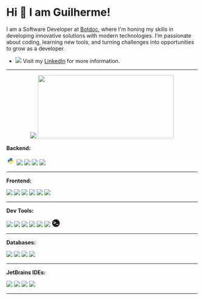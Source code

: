 
# Hi 👋 I am Guilherme! 
I am a Software Developer at [Botdoc](https://botdoc.io/), where I'm honing my skills in developing innovative solutions with modern technologies. I'm passionate about coding, learning new tools, and turning challenges into opportunities to grow as a developer.

- <img height="14" src="https://static-00.iconduck.com/assets.00/linkedin-original-icon-512x512-myo6evy9.png"> Visit my [LinkedIn](https://www.linkedin.com/in/guilherme-capucho/) for more information.

---

<p align="center">
  <img src="https://github-readme-stats.vercel.app/api?username=GuilhermeCapucho&show_icons=true&theme=dark" width="400">
  <img src="https://github-readme-stats.vercel.app/api/top-langs/?username=GuilhermeCapucho&hide_progress=true&theme=dark" width="358" height="167">
</p>

**Backend:**

<code><img height="23" src="https://raw.githubusercontent.com/github/explore/80688e429a7d4ef2fca1e82350fe8e3517d3494d/topics/python/python.png"></code>
<code><img height="17" src="https://static-00.iconduck.com/assets.00/django-original-icon-512x218-q5sykxbe.png"></code>
<code><img height="17" src="https://static-00.iconduck.com/assets.00/file-type-php-icon-512x270-q6v3iu7o.png"></code>
<code><img height="20" src="https://icon.icepanel.io/Technology/svg/C.svg"></code>
<code><img height="20" src="https://static-00.iconduck.com/assets.00/c-icon-456x512-ld9qap3k.png"></code>

---

**Frontend:**

<code><img height="20" src="https://static-00.iconduck.com/assets.00/file-type-angular-icon-476x512-31akx6uw.png"></code>
<code><img height="19" src="https://static-00.iconduck.com/assets.00/file-type-reactjs-icon-512x455-5au546uy.png"></code>
<code><img height="20" src="https://icon.icepanel.io/Technology/svg/JavaScript.svg"></code>
<code><img height="20" src="https://icon.icepanel.io/Technology/svg/TypeScript.svg"></code>
<code><img height="20" src="https://static-00.iconduck.com/assets.00/file-type-html-icon-451x512-vzyw6pa7.png"></code>
<code><img height="20" src="https://static-00.iconduck.com/assets.00/file-type-css-icon-451x512-eftbqujz.png"></code>

---

**Dev Tools:**

<code><img height="20" src="https://static-00.iconduck.com/assets.00/file-type-git-icon-512x512-tkhraodm.png"></code>
<code><img height="22" src="https://icon.icepanel.io/Technology/svg/Jira.svg"></code>
<code><img height="21" src="https://icon.icepanel.io/Technology/svg/BitBucket.svg"></code>
<code><img height="19" src="https://static-00.iconduck.com/assets.00/docker-icon-512x370-5593ilur.png"></code>
<code><img height="19" src="https://static-00.iconduck.com/assets.00/file-type-vscode-icon-512x508-376y62ux.png"></code>
<code><img height="17" src="https://static-00.iconduck.com/assets.00/file-type-powershell-icon-512x388-zdz2zhdj.png"></code>
<code><img height="21" src="https://raw.githubusercontent.com/github/explore/80688e429a7d4ef2fca1e82350fe8e3517d3494d/topics/terminal/terminal.png"></code>

---

**Databases:**

<code><img height="21" src="https://static-00.iconduck.com/assets.00/file-type-sql-icon-365x512-90gjy9r4.png"></code>
<code><img height="25" src="https://static-00.iconduck.com/assets.00/mysql-original-wordmark-icon-512x266-a48lsirx.png"></code>
<code><img height="25" src="https://static-00.iconduck.com/assets.00/mysql-original-wordmark-icon-512x266-a48lsirx.png"></code>
<code><img height="20" src="https://icon.icepanel.io/Technology/png-shadow-512/SQLite.png"></code>

---

**JetBrains IDEs:**

<code><img height="22" src="https://icon.icepanel.io/Technology/svg/PyCharm.svg"></code>
<code><img height="22" src="https://icon.icepanel.io/Technology/svg/DataGrip.svg"></code>
<code><img height="22" src="https://icon.icepanel.io/Technology/svg/PhpStorm.svg"></code>
<code><img height="22" src="https://icon.icepanel.io/Technology/svg/WebStorm.svg"></code>

---
